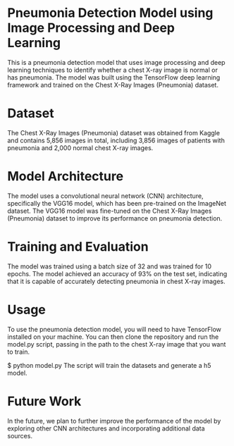 # Pneumonia Detection Model using Image Processing and Deep Learning
This is a pneumonia detection model that uses image processing and deep learning techniques to identify whether a chest X-ray image is normal or has pneumonia. The model was built using the TensorFlow deep learning framework and trained on the Chest X-Ray Images (Pneumonia) dataset.

# Dataset
The Chest X-Ray Images (Pneumonia) dataset was obtained from Kaggle and contains 5,856 images in total, including 3,856 images of patients with pneumonia and 2,000 normal chest X-ray images.

# Model Architecture
The model uses a convolutional neural network (CNN) architecture, specifically the VGG16 model, which has been pre-trained on the ImageNet dataset. The VGG16 model was fine-tuned on the Chest X-Ray Images (Pneumonia) dataset to improve its performance on pneumonia detection.

# Training and Evaluation
The model was trained using a batch size of 32 and was trained for 10 epochs. The model achieved an accuracy of 93% on the test set, indicating that it is capable of accurately detecting pneumonia in chest X-ray images.

# Usage
To use the pneumonia detection model, you will need to have TensorFlow installed on your machine. You can then clone the repository and run the model.py script, passing in the path to the chest X-ray image that you want to train.

$ python model.py
The script will train the datasets and generate a h5 model.

# Future Work
In the future, we plan to further improve the performance of the model by exploring other CNN architectures and incorporating additional data sources.
